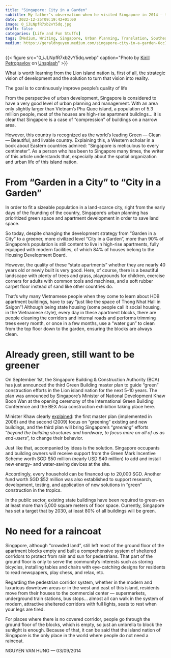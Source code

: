 ```yaml
---
title: "Singapore: City in a Garden"
subtitle: My father’s observation when he visited Singapore in 2014 — translated from Vietnamese
date: 2022-12-25T09:19:42+01:00
image: 0_iJLNpfR7xb2vY5dq.jpg
draft: false
categories: [Life and Fun Stuffs]
tags: [Medium, Writing, Singapore, Urban Planning, Translation, Southeast Asia]
medium: https://geraldnguyen.medium.com/singapore-city-in-a-garden-6cc777088f6
---
```


{{< figure src="0_iJLNpfR7xb2vY5dq.webp" caption="Photo by [Kirill Petropavlov](https://unsplash.com/@kp89_?utm_source=medium&utm_medium=referral) on [Unsplash](https://unsplash.com/?utm_source=medium&utm_medium=referral)" >}}

What is worth learning from the Lion island nation is, first of all, the strategic vision of development and the solution to turn that vision into reality.

The goal is to continuously improve people’s quality of life

From the perspective of urban development, Singapore is considered to have a very good level of urban planning and management. With an area only slightly larger than Vietnam’s Phu Quoc island, a population of 5.3 million people, most of the houses are high-rise apartment buildings… it is clear that Singapore is a case of “compression” of buildings on a narrow area.

However, this country is recognized as the world’s leading Green — Clean — Beautiful, and livable country. Explaining this, a Western scholar in a book about Eastern countries admired: “Singapore is meticulous to every centimeter”. As a person who has been to Singapore many times, the writer of this article understands that, especially about the spatial organization and urban life of this island nation.

# From “Garden in a City” to “City in a Garden”

In order to fit a sizeable population in a land-scarce city, right from the early days of the founding of the country, Singapore’s urban planning has prioritized green space and apartment development in order to save land space.

So today, despite changing the development strategy from “Garden in a City” to a greener, more civilized level “City in a Garden”, more than 90% of Singapore’s population is still content to live in high-rise apartments, fully equipped with modern facilities, of which 84% of houses belong to the Housing Development Board.

However, the quality of these “state apartments” whether they are nearly 40 years old or newly built is very good. Here, of course, there is a beautiful landscape with plenty of trees and grass, playgrounds for children, exercise corners for adults with common tools and machines, and a soft rubber carpet floor instead of sand like other countries do.

That’s why many Vietnamese people when they come to learn about HDB apartment buildings, have to say “just like the space of Thong Nhat Hall in Saigon”! Although being state housing (some people call it social housing, in the Vietnamese style), every day in these apartment blocks, there are people cleaning the corridors and internal roads and performs trimming trees every month, or once in a few months, use a “water gun” to clean from the top floor down to the garden, ensuring the blocks are always clean.

# Already green, still want to be greener

On September 1st, the Singapore Building & Construction Authority (BCA) has just announced the third Green Building master plan to guide “green” construction efforts in the Lion island nation for the next 5–10 years. The plan was announced by Singapore’s Minister of National Development Khaw Boon Wan at the opening ceremony of the International Green Building Conference and the BEX Asia construction exhibition taking place here.

Minister Khaw clearly [explained](https://www.nas.gov.sg/archivesonline/data/pdfdoc/20140908001.htm): the first master plan (implemented in 2006) and the second (2009) focus on “greening” existing and new buildings, and the third plan will bring Singapore’s “_greening_” efforts “_beyond the building structures and hardware, to focus more on all of us as end-users_”, to change their behavior.

Just like that, accompanied by ideas is the solution. Singapore occupants and building owners will receive support from the Green Mark Incentive Scheme worth SGD $50 million (nearly USD $40 million) to add and install new energy- and water-saving devices at the site.

Accordingly, every household can be financed up to 20,000 SGD. Another fund worth SGD $52 million was also established to support research, development, testing, and application of new solutions in “green” construction in the tropics.

In the public sector, existing state buildings have been required to green-en at least more than 5,000 square meters of floor space. Currently, Singapore has set a target that by 2030, at least 80% of all buildings will be green.

# No need for a raincoat

Singapore, although “crowded land”, still left most of the ground floor of the apartment blocks empty and built a comprehensive system of sheltered corridors to protect from rain and sun for pedestrians. That part of the ground floor is only to serve the community’s interests such as storing bicycles, installing tables and chairs with eye-catching designs for residents to read newspapers, play chess, and relax, etc.

Regarding the pedestrian corridor system, whether in the modern and luxurious downtown areas or in the west and east of this island, residents move from their houses to the commercial center — supermarkets, underground train stations, bus stops… almost all can walk in the system of modern, attractive sheltered corridors with full lights, seats to rest when your legs are tired.

For places where there is no covered corridor, people go through the ground floor of the blocks, which is empty, so just an umbrella to block the sunlight is enough. Because of that, it can be said that the island nation of Singapore is the only place in the world where people do not need a raincoat.

NGUYEN VAN HUNG — 03/09/2014